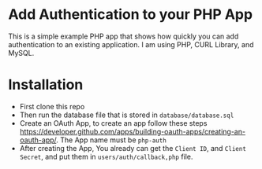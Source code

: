 # Add Authentication to your PHP App
   This is a simple example PHP app that shows how quickly you can add authentication to an existing application.
   I am using PHP, CURL Library, and MySQL.
   
   # Installation
   * First clone this repo
   * Then run the database file that is stored in `database/database.sql`
   * Create an OAuth App, to create an app follow these steps https://developer.github.com/apps/building-oauth-apps/creating-an-oauth-app/. The App name must be `php-auth`
   * After creating the App, You already can get the `Client ID`, and `Client Secret`, and put them in `users/auth/callback,php` file.
   
   